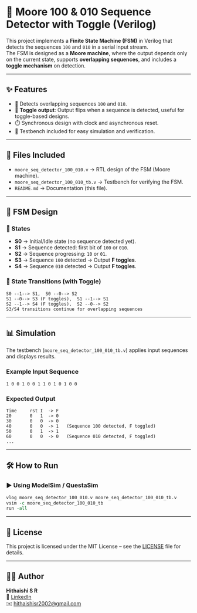 # 🚀 Moore 100 & 010 Sequence Detector with Toggle (Verilog)

This project implements a **Finite State Machine (FSM)** in Verilog that detects the sequences `100` and `010` in a serial input stream.  
The FSM is designed as a **Moore machine**, where the output depends only on the current state, supports **overlapping sequences**, and includes a **toggle mechanism** on detection.

---

## ✨ Features
- 🔁 Detects overlapping sequences `100` and `010`.  
- 🔄 **Toggle output**: Output flips when a sequence is detected, useful for toggle-based designs.  
- ⏱️ Synchronous design with clock and asynchronous reset.  
- 🧪 Testbench included for easy simulation and verification.  

---

## 📂 Files Included
- `moore_seq_detector_100_010.v` → RTL design of the FSM (Moore machine).  
- `moore_seq_detector_100_010_tb.v` → Testbench for verifying the FSM.  
- `README.md` → Documentation (this file).  

---

## 🧩 FSM Design

### 🔹 States
- **S0** → Initial/Idle state (no sequence detected yet).  
- **S1** → Sequence detected: first bit of `100` or `010`.  
- **S2** → Sequence progressing: `10` or `01`.  
- **S3** → Sequence `100` detected → Output **F toggles**.  
- **S4** → Sequence `010` detected → Output **F toggles**.  

### 🔹 State Transitions (with Toggle)
```text
S0 --1--> S1,  S0 --0--> S2
S1 --0--> S3 (F toggles),  S1 --1--> S1
S2 --1--> S4 (F toggles),  S2 --0--> S2
S3/S4 transitions continue for overlapping sequences
```

---

## 📊 Simulation
The testbench (`moore_seq_detector_100_010_tb.v`) applies input sequences and displays results.

### Example Input Sequence
```text
1 0 0 1 0 0 1 1 0 1 0 1 0 0
```

### Expected Output
```text
Time     rst I  -> F
20       0   1  -> 0
30       0   0  -> 0
40       0   0  -> 1   (Sequence 100 detected, F toggled)
50       0   1  -> 1
60       0   0  -> 0   (Sequence 010 detected, F toggled)
...
```

---

## 🛠️ How to Run

### ▶️ Using ModelSim / QuestaSim
```tcl
vlog moore_seq_detector_100_010.v moore_seq_detector_100_010_tb.v
vsim -c moore_seq_detector_100_010_tb
run -all
```

---

## 🔹 License
This project is licensed under the MIT License – see the [LICENSE](../LICENSE) file for details.

---

## 👨‍💻 Author

**Hithaishi S R**  
🔗 [LinkedIn](https://www.linkedin.com/in/hithaishisr)  
✉️ hithaishisr2002@gmail.com
